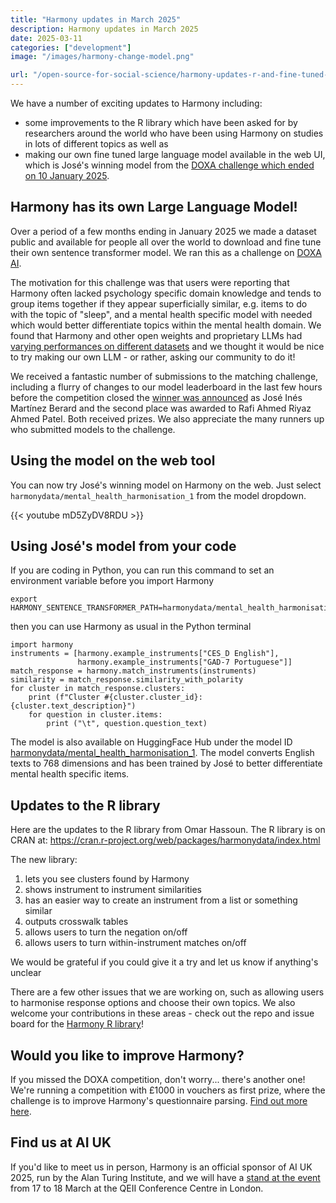 ```yaml
---
title: "Harmony updates in March 2025"
description: Harmony updates in March 2025
date: 2025-03-11
categories: ["development"]
image: "/images/harmony-change-model.png"

url: "/open-source-for-social-science/harmony-updates-r-and-fine-tuned-llm/"
---
```


We have a number of exciting updates to Harmony including:

* some improvements to the R library which have been asked for by researchers around the world who have been using Harmony on studies in lots of different topics as well as
* making our own fine tuned large language model available in the web UI, which is José's winning model from the [DOXA challenge which ended on 10 January 2025](/matching-challenge-winner-announcement/).

## Harmony has its own Large Language Model!

Over a period of a few months ending in January 2025 we made a dataset public and available for people all over the world to download and fine tune their own sentence transformer model. We ran this as a challenge on [DOXA AI](https://doxaai.com/competition/harmony-matching).

The motivation for this challenge was that users were reporting that Harmony often lacked psychology specific domain knowledge and tends to group items together if they appear superficially similar, e.g. items to do with the topic of "sleep", and a mental health specific model with needed which would better differentiate topics within the mental health domain. We found that Harmony and other open weights and proprietary LLMs had [varying performances on different datasets](/nlp-semantic-text-matching/measuring-the-performance-of-nlp-algorithms/) and we thought it would be nice to try making our own LLM - or rather, asking our community to do it!

We received a fantastic number of submissions to the matching challenge, including a flurry of changes to our model leaderboard in the last few hours before the competition closed the [winner was announced](/matching-challenge-winner-announcement/) as José Inés Martínez Berard and the second place was awarded to Rafi Ahmed Riyaz Ahmed Patel. Both received prizes. We also appreciate the many runners up who submitted models to the challenge.

## Using the model on the web tool

You can now try José's winning model on Harmony on the web. Just select `harmonydata/mental_health_harmonisation_1` from the model dropdown.

{{< youtube mD5ZyDV8RDU >}}


## Using José's model from your code

If you are coding in Python, you can run this command to set an environment variable before you import Harmony
```
export HARMONY_SENTENCE_TRANSFORMER_PATH=harmonydata/mental_health_harmonisation_1
```

then you can use  Harmony as usual in the Python terminal

```
import harmony
instruments = [harmony.example_instruments["CES_D English"],
               harmony.example_instruments["GAD-7 Portuguese"]]
match_response = harmony.match_instruments(instruments)
similarity = match_response.similarity_with_polarity
for cluster in match_response.clusters:
    print (f"Cluster #{cluster.cluster_id}: {cluster.text_description}")
    for question in cluster.items:
        print ("\t", question.question_text)
```


The model is also available on HuggingFace Hub under the model ID [harmonydata/mental_health_harmonisation_1](https://huggingface.co/harmonydata/mental_health_harmonisation_1). The model converts English texts to 768 dimensions and has been trained by José to better differentiate mental health specific items.



## Updates to the R library

Here are the updates to the R library from Omar Hassoun. The R library is on CRAN at: https://cran.r-project.org/web/packages/harmonydata/index.html

The new library:

1. lets you see clusters found by Harmony
2. shows instrument to instrument similarities
3. has an easier way to create an instrument from a list or something similar
4. outputs crosswalk tables
5. allows users to turn the negation on/off
6. allows users to turn within-instrument matches on/off

We would be grateful if you could give it a try and let us know if anything's unclear

There are a few other issues that we are working on, such as allowing users to harmonise response options and choose their own topics. We also welcome your contributions in these areas - check out the repo and issue board for the [Harmony R library](https://github.com/harmonydata/harmony_r)!

## Would you like to improve Harmony?

If you missed the DOXA competition, don't worry... there's another one! We're running a competition with £1000 in vouchers as first prize, where the challenge is to improve Harmony's questionnaire parsing. [Find out more here](/doxa-parsing/).

## Find us at AI UK

If you'd like to meet us in person, Harmony is an official sponsor of AI UK 2025, run by the Alan Turing Institute, and we will have a [stand at the event](https://harmonydata.ac.uk/ai-uk/) from 17 to 18 March at the QEII Conference Centre in London.
